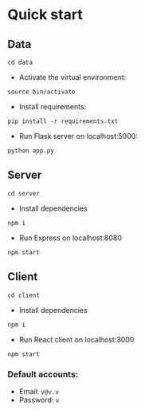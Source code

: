 # Quick start
## Data
```
cd data
```
- Activate the virtual environment:
```
source bin/activate
```
- Install requirements:
```
pip install -r requirements.txt
```
- Run Flask server on localhost:5000:
```
python app.py
```
## Server
```
cd server
```
- Install dependencies
```
npm i
```
- Run Express on localhost:8080
```
npm start
```
## Client
```
cd client
```
- Install dependencies
```
npm i
```
- Run React client on localhost:3000
```
npm start
```

### Default accounts:
- Email: `v@v.v`
- Password: `v`